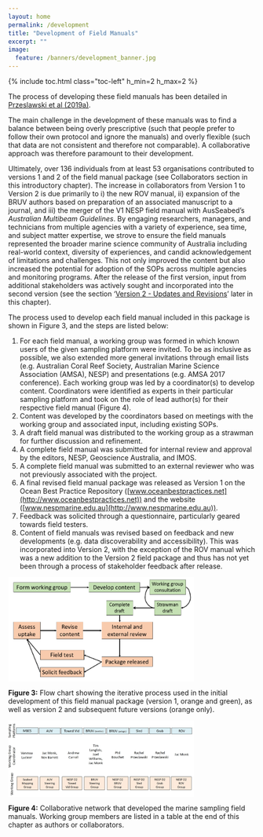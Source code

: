 ```yaml
---
layout: home
permalink: /development
title: "Development of Field Manuals"
excerpt: ""
image:
  feature: /banners/development_banner.jpg
---
```

{% include toc.html class="toc-left" h_min=2 h_max=2 %}

The process of developing these field manuals has been detailed in [Przeslawski et al (2019a)](https://www.frontiersin.org/articles/10.3389/fmars.2019.00177/full). 

The main challenge in the development of these manuals was to find a balance between being overly prescriptive (such that people prefer to follow their own protocol and ignore the manuals) and overly flexible (such that data are not consistent and therefore not comparable). A collaborative approach was therefore paramount to their development. 

Ultimately, over 136 individuals from at least 53 organisations contributed to versions 1 and 2 of the field manual package (see Collaborators section in this introductory chapter). The increase in collaborators from Version 1 to Version 2 is due primarily to i) the new ROV manual, ii) expansion of the BRUV authors based on preparation of an associated manuscript to a journal, and iii) the merger of the V1 NESP field manual with AusSeabed’s _Australian Multibeam Guidelines_. By engaging researchers, managers, and technicians from multiple agencies with a variety of experience, sea time, and subject matter expertise, we strove to ensure the field manuals represented the broader marine science community of Australia including real-world context, diversity of experiences, and candid acknowledgement of limitations and challenges. This not only improved the content but also increased the potential for adoption of the SOPs across multiple agencies and monitoring programs. After the release of the first version, input from additional stakeholders was actively sought and incorporated into the second version (see the section ‘[Version 2 - Updates and Revisions](https://introduction-field-manual.github.io/updates-and-revisions)’ later in this chapter).

The process used to develop each field manual included in this package is shown in Figure 3, and the steps are listed below: 

1. For each field manual, a working group was formed in which known users of the given sampling platform were invited. To be as inclusive as possible, we also extended more general invitations through email lists (e.g. Australian Coral Reef Society, Australian Marine Science Association (AMSA), NESP) and presentations (e.g. AMSA 2017 conference). Each working group was led by a coordinator(s) to develop content. Coordinators were identified as experts in their particular sampling platform and took on the role of lead author(s) for their respective field manual (Figure 4).
2. Content was developed by the coordinators based on meetings with the working group and associated input, including existing SOPs.
3. A draft field manual was distributed to the working group as a strawman for further discussion and refinement.
4. A complete field manual was submitted for internal review and approval by the editors, NESP, Geoscience Australia, and IMOS.
5. A complete field manual was submitted to an external reviewer who was not previously associated with the project.
6. A final revised field manual package was released as Version 1 on the Ocean Best Practice Repository ([www.oceanbestpractices.net](http://www.oceanbestpractices.net)) and the website ([www.nespmarine.edu.au](http://www.nespmarine.edu.au)).
7. Feedback was solicited through a questionnaire, particularly geared towards field testers.
8. Content of field manuals was revised based on feedback and new developments (e.g. data discoverability and accessibility). This was incorporated into Version 2, with the exception of the ROV manual which was a new addition to the Version 2 field package and thus has not yet been through a process of stakeholder feedback after release.

<img src="images/figures/image2.png" width="75%" align="middle">

**Figure 3:** Flow chart showing the iterative process used in the initial development of this field manual package (version 1, orange and green), as well as version 2 and subsequent future versions (orange only).

<img src="images/figures/image3.jpg" width="75%" align="middle">

**Figure 4:** Collaborative network that developed the marine sampling field manuals. Working group members are listed in a table at the end of this chapter as authors or collaborators.